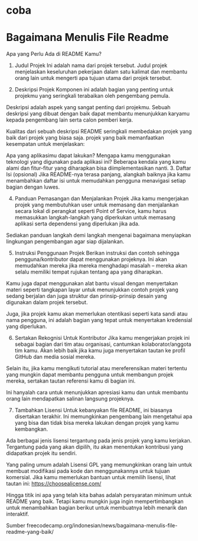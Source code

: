 # coba


# Bagaimana Menulis File Readme
Apa yang Perlu Ada di README Kamu?
1. Judul Projek
Ini adalah nama dari projek tersebut. Judul projek menjelaskan keseluruhan pekerjaan dalam satu kalimat dan membantu orang lain untuk mengerti apa tujuan utama dari projek tersebut.

2. Deskripsi Projek
Komponen ini adalah bagian yang penting untuk projekmu yang seringkali terabaikan oleh pengembang pemula.

Deskripsi adalah aspek yang sangat penting dari projekmu. Sebuah deskripsi yang dibuat dengan baik dapat membantu menunjukkan karyamu kepada pengembang lain serta calon pemberi kerja.

Kualitas dari sebuah deskripsi README seringkali membedakan projek yang baik dari projek yang biasa saja. projek yang baik memanfaatkan kesempatan untuk menjelaskan:

Apa yang aplikasimu dapat lakukan?
Mengapa kamu menggunakan teknologi yang digunakan pada aplikasi ini?
Beberapa kendala yang kamu alami dan fitur-fitur yang diharapkan bisa diimplementasikan nanti.
3. Daftar Isi (opsional)
Jika README-nya terasa panjang, alangkah baiknya jika kamu menambahkan daftar isi untuk memudahkan pengguna menavigasi setiap bagian dengan luwes.

4. Panduan Pemasangan dan Menjalankan Projek
Jika kamu mengerjakan projek yang membutuhkan user untuk memasang dan menjalankan secara lokal di perangkat seperti Point of Service, kamu harus memasukkan langkah-langkah yang diperkukan untuk memasang aplikasi serta dependensi yang diperlukan jika ada.

Sediakan panduan langkah demi langkah mengenai bagaimana menyiapkan lingkungan pengembangan agar siap dijalankan.

5. Instruksi Penggunaan Projek
Berikan instruksi dan contoh sehingga pengguna/kontributor dapat menggunakan projeknya. Ini akan memudahkan mereka jika mereka menghadapi masalah – mereka akan selalu memiliki tempat rujukan tentang apa yang diharapkan.

Kamu juga dapat menggunakan alat bantu visual dengan menyertakan materi seperti tangkapan layar untuk menunjukkan contoh projek yang sedang berjalan dan juga struktur dan prinsip-prinsip desain yang digunakan dalam projek tersebut.

Juga, jika projek kamu akan memerlukan otentikasi seperti kata sandi atau nama pengguna, ini adalah bagian yang tepat untuk menyertakan kredensial yang diperlukan.

6. Sertakan Rekognisi Untuk Kontributor
Jika kamu mengerjakan projek ini sebagai bagian dari tim atau organisasi, cantumkan kolaborator/anggota tim kamu. Akan lebih baik jika kamu juga menyertakan tautan ke profil GitHub dan media sosial mereka.

Selain itu, jika kamu mengikuti tutorial atau mereferensikan materi tertentu yang mungkin dapat membantu pengguna untuk membangun projek mereka, sertakan tautan referensi kamu di bagian ini.

Ini hanyalah cara untuk menunjukkan apresiasi kamu dan untuk membantu orang lain mendapatkan salinan langsung projeknya.

7. Tambahkan Lisensi
Untuk kebanyakan file README, ini biasanya disertakan terakhir. Ini memungkinkan pengembang lain mengetahui apa yang bisa dan tidak bisa mereka lakukan dengan projek yang kamu kembangkan.

Ada berbagai jenis lisensi tergantung pada jenis projek yang kamu kerjakan. Tergantung pada yang akan dipilih, itu akan menentukan kontribusi yang didapatkan projek itu sendiri.

Yang paling umum adalah Lisensi GPL yang memungkinkan orang lain untuk membuat modifikasi pada kode dan menggunakannya untuk tujuan komersial. Jika kamu memerlukan bantuan untuk memilih lisensi, lihat tautan ini: https://choosealicense.com/

Hingga titik ini apa yang telah kita bahas adalah persyaratan minimum untuk README yang baik. Tetapi kamu mungkin juga ingin mempertimbangkan untuk menambahkan bagian berikut untuk membuatnya lebih menarik dan interaktif.


Sumber
freecodecamp.org/indonesian/news/bagaimana-menulis-file-readme-yang-baik/
